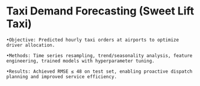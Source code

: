 ﻿# Taxi Demand Forecasting (Sweet Lift Taxi)

	•Objective: Predicted hourly taxi orders at airports to optimize driver allocation.

	•Methods: Time series resampling, trend/seasonality analysis, feature engineering, trained models with hyperparameter tuning.

	•Results: Achieved RMSE ≤ 48 on test set, enabling proactive dispatch planning and improved service efficiency.